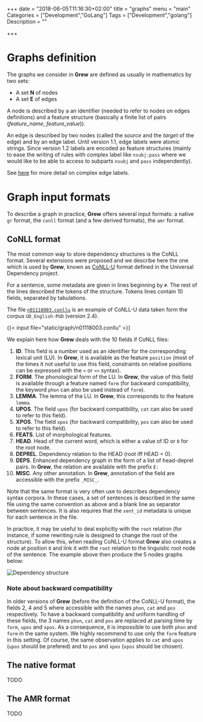 +++
date = "2018-06-05T11:16:30+02:00"
title = "graphs"
menu = "main"
Categories = ["Development","GoLang"]
Tags = ["Development","golang"]
Description = ""

+++

# Graphs definition
The graphs we consider in **Grew** are defined as usually in mathematics by two sets:

 * A set **N** of nodes
 * A set **E** of edges

A node is described by a an identifier (needed to refer to nodes on edges definitions) and a feature structure (basically a finite list of pairs (*feature_name*, *feature_value*)).

An edge is described by two nodes (called the *source* and the *target* of the edge) and by an edge label.
Until version 1.1, edge labels were atomic strings.
Since version 1.2 labels are encoded as feature structures (mainly to ease the writing of rules with complex label like `nsubj:pass` where we would like to be able to access to subparts `nsubj` and `pass` independently).

See [here](../complex_edges#complex-edges-in-graphs) for more detail on complex edge labels.

# Graph input formats
To describe a graph in practice, **Grew** offers several input formats: a native `gr` format, the `conll` format (and a few derived formats), the `amr` format.

## CoNLL format

The most common way to store dependency structures is the CoNLL format.
Several extensions were proposed and we describe here the one which is used by **Grew**, known as [CoNLL-U](http://universaldependencies.org/format.html) format defined in the Universal Dependency project.

For a sentence, some metadata are given in lines beginning by `#`.
The rest of the lines described the tokens of the structure.
Tokens lines contain 10 fields, separated by tabulations.

The file [`n01118003.conllu`](/graph/n01118003.conllu) is an example of CoNLL-U data taken form the corpus `UD_English-PUD` (version 2.4).

{{< input file="static/graph/n01118003.conllu" >}}


We explain here how **Grew** deals with the 10 fields if CoNLL files:

1. **ID**. This field is a number used as an identifier for the corresponding lexical unit (LU).
In **Grew**, it is available as the feature `position` (most of the times it not useful to use this field, constraints on relative positions can be  expressed with the `<` or `<<` syntax).
2. **FORM**. The phonological form of the LU.
In **Grew**, the value of this field is available through a feature named `form`
(for backward compatibility, the keyword `phon` can also be used instead of `form`).
3. **LEMMA**. The lemma of the LU. In **Grew**, this corresponds to the feature `lemma`.
4. **UPOS**. The field `upos` (for backward compatibility, `cat` can also be used to refer to this field).
5. **XPOS**. The field `xpos` (for backward compatibility, `pos` can also be used to refer to this field).
6. **FEATS**. List of morphological features.
7. **HEAD**. Head of the current word, which is either a value of ID or `0` for the root node.
8. **DEPREL**. Dependency relation to the HEAD (root iff HEAD = 0).
9. **DEPS**. Enhanced dependency graph in the form of a list of head-deprel pairs. In **Grew**, the relation are available with the prefix `E:`
10. **MISC**. Any other annotation. In **Grew**, annotation of the field are accessible with the prefix `_MISC_`.

Note that the same format is very often use to describes dependency syntax corpora.
In these cases, a set of sentences is described in the same file using the same convention as above and a blank line as separator between sentences.
It is also requires that the `sent_id` metadata is unique for each sentence in the file.

In practice, it may be useful to deal explicitly with the `root` relation (for instance, if some rewriting rule is designed to change the root of the structure).
To allow this, when reading CoNLL-U format **Grew** also creates a node at position `0` and link it with the `root` relation to the linguistic root node of the sentence.
The example above then produce the 5 nodes graphs below:

![Dependency structure](/graph/n01118003.svg)



### Note about backward compatibility
In older versions of **Grew** (before the definition of the CoNLL-U format), the fields 2, 4 and 5 where accessible with the names `phon`, `cat` and `pos` respectively.
To have a backward compatibility and uniform handling of these fields, the 3 names `phon`, `cat` and `pos` are replaced at parsing time by `form`, `upos` and `xpos`.
As a consequence, it is impossible to use both `phon` and `form` in the same system.
We highly recommend to use only the `form` feature in this setting. Of course, the same observation applies to `cat` and `upos` (`upos` should be prefered) and to `pos` and `xpos` (`xpos` should be chosen).

## The native format
TODO

## The AMR format
TODO
